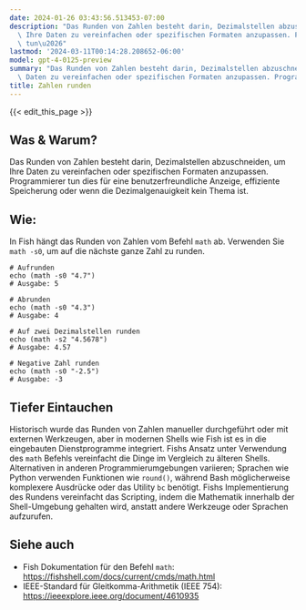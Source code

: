 ```yaml
---
date: 2024-01-26 03:43:56.513453-07:00
description: "Das Runden von Zahlen besteht darin, Dezimalstellen abzuschneiden, um\
  \ Ihre Daten zu vereinfachen oder spezifischen Formaten anzupassen. Programmierer\
  \ tun\u2026"
lastmod: '2024-03-11T00:14:28.208652-06:00'
model: gpt-4-0125-preview
summary: "Das Runden von Zahlen besteht darin, Dezimalstellen abzuschneiden, um Ihre\
  \ Daten zu vereinfachen oder spezifischen Formaten anzupassen. Programmierer tun\u2026"
title: Zahlen runden
---
```


{{< edit_this_page >}}

## Was & Warum?
Das Runden von Zahlen besteht darin, Dezimalstellen abzuschneiden, um Ihre Daten zu vereinfachen oder spezifischen Formaten anzupassen. Programmierer tun dies für eine benutzerfreundliche Anzeige, effiziente Speicherung oder wenn die Dezimalgenauigkeit kein Thema ist.

## Wie:
In Fish hängt das Runden von Zahlen vom Befehl `math` ab. Verwenden Sie `math -s0`, um auf die nächste ganze Zahl zu runden.

```fish
# Aufrunden
echo (math -s0 "4.7")
# Ausgabe: 5

# Abrunden
echo (math -s0 "4.3")
# Ausgabe: 4

# Auf zwei Dezimalstellen runden
echo (math -s2 "4.5678")
# Ausgabe: 4.57

# Negative Zahl runden
echo (math -s0 "-2.5")
# Ausgabe: -3
```

## Tiefer Eintauchen
Historisch wurde das Runden von Zahlen manueller durchgeführt oder mit externen Werkzeugen, aber in modernen Shells wie Fish ist es in die eingebauten Dienstprogramme integriert. Fishs Ansatz unter Verwendung des `math` Befehls vereinfacht die Dinge im Vergleich zu älteren Shells. Alternativen in anderen Programmierumgebungen variieren; Sprachen wie Python verwenden Funktionen wie `round()`, während Bash möglicherweise komplexere Ausdrücke oder das Utility `bc` benötigt. Fishs Implementierung des Rundens vereinfacht das Scripting, indem die Mathematik innerhalb der Shell-Umgebung gehalten wird, anstatt andere Werkzeuge oder Sprachen aufzurufen.

## Siehe auch
- Fish Dokumentation für den Befehl `math`: https://fishshell.com/docs/current/cmds/math.html
- IEEE-Standard für Gleitkomma-Arithmetik (IEEE 754): https://ieeexplore.ieee.org/document/4610935
